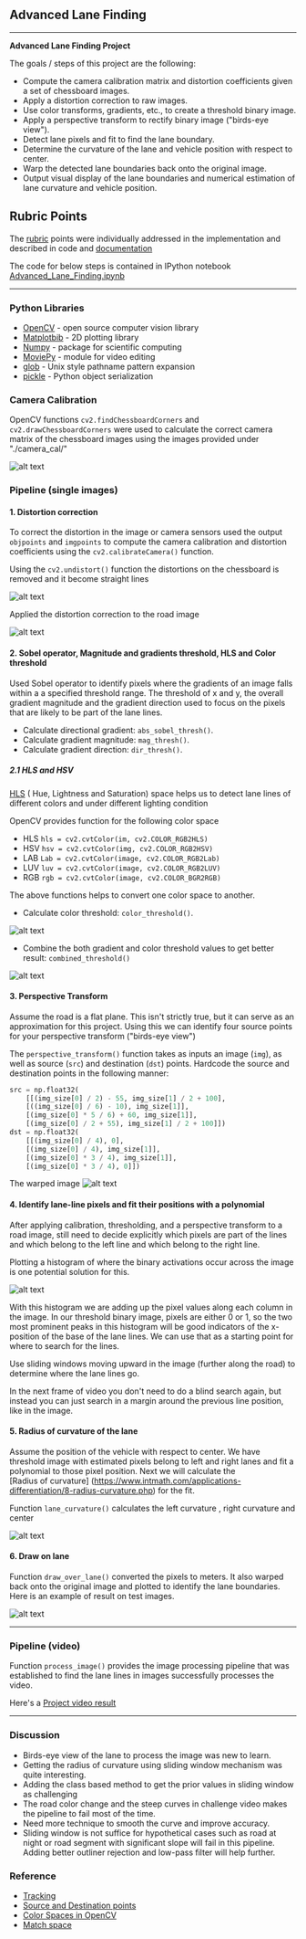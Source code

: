 ## Advanced Lane Finding

---

**Advanced Lane Finding Project**

The goals / steps of this project are the following:

* Compute the camera calibration matrix and distortion coefficients given a set of chessboard images.
* Apply a distortion correction to raw images.
* Use color transforms, gradients, etc., to create a threshold binary image.
* Apply a perspective transform to rectify binary image ("birds-eye view").
* Detect lane pixels and fit to find the lane boundary.
* Determine the curvature of the lane and vehicle position with respect to center.
* Warp the detected lane boundaries back onto the original image.
* Output visual display of the lane boundaries and numerical estimation of lane curvature and vehicle position.

[//]: # (Image References)

[image1]: ./writeup/output_chess_corners.png "Chessboard corners"
[image2]: ./writeup/output_chess_undistorted.png "Chessboard undistorted"
[image3]: ./writeup/output_road_undistorted.png "Road undistorted"
[image4]: ./writeup/output_color_threshold.png "Gradients"
[image5]: ./writeup/output_combined_threshold.png "Combined"
[image6]: ./writeup/output_road_warped.png "Perspective Transform"
[image7]: ./writeup/output_histogram.png "Histogram"
[image8]: ./writeup/output_lane_plot.png "Lane points"
[image9]: ./writeup/output_final.png "Lane lines"
[video1]: ./output_video.mp4 "Video"
[video2]: ./challenge_output.mp4 "Challenge vide0"

## Rubric Points

The [rubric](https://review.udacity.com/#!/rubrics/571/view) points were individually addressed in the implementation and described in code and [documentation](./Advanced_Lane_Finding.md)

The code for below steps is contained in IPython notebook  [Advanced_Lane_Finding.ipynb](./Advanced_Lane_Finding.ipynb) 

--- 

### Python Libraries
- [OpenCV](https://opencv.org/) - open source computer vision library
- [Matplotbib](https://matplotlib.org/) - 2D plotting library
- [Numpy](http://www.numpy.org/) - package for scientific computing
- [MoviePy](http://zulko.github.io/moviepy/]) - module for video editing
- [glob](https://docs.python.org/2/library/glob.html) - Unix style pathname pattern expansion
- [pickle](https://docs.python.org/3/library/pickle.html) - Python object serialization

### Camera Calibration 
OpenCV functions `cv2.findChessboardCorners` and `cv2.drawChessboardCorners` were used to calculate the correct camera matrix of the chessboard images using the images provided under  "./camera_cal/"

![alt text][image1]

### Pipeline (single images)

#### 1. Distortion correction
To correct the distortion in the image or camera sensors used the output `objpoints` and `imgpoints` to compute the camera calibration and distortion coefficients using the `cv2.calibrateCamera()` function.

Using the `cv2.undistort()` function the distortions on the chessboard is removed and it become straight lines 

![alt text][image2]

Applied the distortion correction to the road image 

![alt text][image3]


#### 2. Sobel operator, Magnitude and gradients threshold, HLS and Color threshold

Used Sobel operator to identify pixels where the gradients of an image falls within a a specified threshold range.
The threshold of  x and y, the overall gradient magnitude and the gradient direction used to focus on the pixels that are likely to be part of the lane lines.

- Calculate directional gradient: `abs_sobel_thresh()`.
- Calculate gradient magnitude: `mag_thresh()`.
- Calculate gradient direction: `dir_thresh()`.


##### 2.1 HLS and HSV

[HLS](https://en.wikipedia.org/wiki/HSL_and_HSV) ( Hue, Lightness and Saturation) space helps us to detect lane lines of different colors and under different lighting  condition

OpenCV provides function for the following color space
- HLS `hls = cv2.cvtColor(im, cv2.COLOR_RGB2HLS)`
- HSV `hsv = cv2.cvtColor(img, cv2.COLOR_RGB2HSV)` 
- LAB `Lab = cv2.cvtColor(image, cv2.COLOR_RGB2Lab)` 
- LUV `luv = cv2.cvtColor(image, cv2.COLOR_RGB2LUV)`
- RGB `rgb = cv2.cvtColor(image, cv2.COLOR_BGR2RGB)`

The above functions helps to convert one color space to another.

- Calculate color threshold: `color_threshold()`.

![alt text][image4]

- Combine the both gradient and color threshold values to get better result: `combined_threshold()`

![alt text][image5]

#### 3. Perspective Transform

Assume the road is a flat plane. This isn't strictly true, but it can serve as an approximation for this project. Using this we can identify four source points for your perspective transform ("birds-eye view")

The `perspective_transform()` function takes as inputs an image (`img`), as well as source (`src`) and destination (`dst`) points.  Hardcode the source and destination points in the following manner:

```python
src = np.float32(
    [[(img_size[0] / 2) - 55, img_size[1] / 2 + 100],
    [((img_size[0] / 6) - 10), img_size[1]],
    [(img_size[0] * 5 / 6) + 60, img_size[1]],
    [(img_size[0] / 2 + 55), img_size[1] / 2 + 100]])
dst = np.float32(
    [[(img_size[0] / 4), 0],
    [(img_size[0] / 4), img_size[1]],
    [(img_size[0] * 3 / 4), img_size[1]],
    [(img_size[0] * 3 / 4), 0]])
```

The warped image ![alt text][image6]

#### 4. Identify lane-line pixels and fit their positions with a polynomial

After applying calibration, thresholding, and a perspective transform to a road image, still need to decide explicitly which pixels are part of the lines and which belong to the left line and which belong to the right line.

Plotting a histogram of where the binary activations occur across the image is one potential solution for this.

![alt text][image7]

With this histogram we are adding up the pixel values along each column in the image. In our threshold binary image, pixels are either 0 or 1, so the two most prominent peaks in this histogram will be good indicators of the x-position of the base of the lane lines. We can use that as a starting point for where to search for the lines.

Use sliding windows moving upward in the image (further along the road) to determine where the lane lines go. 

In the next frame of video you don't need to do a blind search again, but instead you can just search in a margin around the previous line position, like in the image.

#### 5. Radius of curvature of the lane

Assume the position of the vehicle with respect to center. We have threshold image with estimated pixels belong to left and right lanes and fit a polynomial to those pixel position. Next we will calculate the  
[Radius of curvature] (https://www.intmath.com/applications-differentiation/8-radius-curvature.php) for the fit.

Function `lane_curvature()` calculates the left curvature , right curvature and center

![alt text][image8]

#### 6. Draw on lane

Function `draw_over_lane()` converted the pixels to meters. It also warped back onto the original image and plotted to identify the lane boundaries. Here is an example of result on test images.

![alt text][image9]

---

### Pipeline (video)

Function `process_image()` provides the image processing pipeline that was established to find the lane lines in images successfully processes the video. 

Here's a [Project video result](./output_video.mp4)


---

### Discussion

* Birds-eye view of the lane to process the image was new to learn.
* Getting the radius of curvature using sliding window mechanism was quite interesting.
* Adding the class based method to get the prior values in sliding window as challenging
* The road color change and the steep curves in challenge video makes the pipeline to fail most of the time.
* Need more technique to smooth the curve and improve accuracy.
* Sliding window is not suffice for hypothetical cases such as road at night or road segment with significant slope will fail in this pipeline. Adding better outliner rejection and low-pass filter will help further.

### Reference
- [Tracking](https://github.com/miguelangel/sdc--advanced-lane-finding)
- [Source and Destination points](https://github.com/dkarunakaran/carnd-advanced-lane-lines-p4)
- [Color Spaces in OpenCV](https://www.learnopencv.com/color-spaces-in-opencv-cpp-python/)
- [Match space](https://github.com/tj27-vkr/RCNN-Vehicle-Tracking-Lane-Detection/blob/master/process_image.py)
